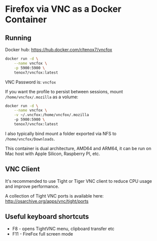 # Firefox via VNC as a Docker Container

## Running

Docker hub: https://hub.docker.com/r/tenox7/vncfox

```sh
docker run -d \
    --name vncfox \
    -p 5900:5900 \
    tenox7/vncfox:latest
```

VNC Password is: `vncfox`

If you want the profile to persist between sessions, mount `/home/vncfox/.mozilla` as a volume:

```sh
docker run -d \
    --name vncfox \
    -v ~/.vncfox:/home/vncfox/.mozilla
    -p 5900:5900 \
    tenox7/vncfox:latest
```

I also typically bind mount a folder exported via NFS to `/home/vncfox/Downloads`.

This container is dual architecture, AMD64 and ARM64, it can be run on Mac host with Apple Silicon, Raspberry PI, etc.

## VNC Client
It's recommended to use Tight or Tiger VNC client to reduce CPU usage and improve performance.

A collection of Tight VNC ports is available here:
http://osarchive.org/apps/vnc/tight/ports

## Useful keyboard shortcuts

- F8  - opens TightVNC menu, clipboard transfer etc
- F11 - FireFox full screen mode

